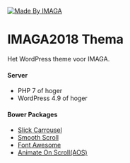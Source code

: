 [![Made By IMAGA](https://img.shields.io/badge/Made%20By-IMAGA-2896e4.svg)](http://IMAGA.nl/)


# IMAGA2018 Thema
Het WordPress theme voor IMAGA.


#### Server
 * PHP 7 of hoger
 * WordPress 4.9 of hoger

#### Bower Packages
 * [Slick Carrousel](https://github.com/kenwheeler/slick)
 * [Smooth Scroll](https://github.com/cferdinandi/smooth-scroll)
 * [Font Awesome](https://github.com/FortAwesome/Font-Awesome)
 * [Animate On Scroll(AOS)](https://github.com/michalsnik/aos)
